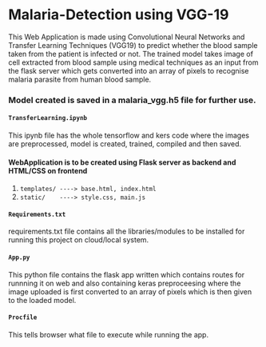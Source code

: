 # Malaria-Detection using VGG-19

This Web Application is made using Convolutional Neural Networks and Transfer Learning Techniques (VGG19) to predict whether the blood sample taken from the patient is infected or not. The trained model takes image of cell extracted from blood sample using medical techniques as an input from the flask server which gets converted into an array of pixels to recognise malaria parasite from human blood sample.

### Model created is saved in a malaria_vgg.h5 file for further use.

#### ``` TransferLearning.ipynb ```
This ipynb file has the whole tensorflow and kers code where the images are preprocessed, model is created, trained, compiled and then saved.

#### WebApplication is to be created using Flask server as backend and HTML/CSS on frontend
1. ```templates/ ----> base.html, index.html```
2. ```static/    ----> style.css, main.js```

#### ``` Requirements.txt ```
requirements.txt file contains all the libraries/modules to be installed for running this project on cloud/local system.

#### ``` App.py ```
This python file contains the flask app written which contains routes for runnning it on web and also containing keras preproceesing where the image uploaded is first converted to an array of pixels which is then given to the loaded model.

#### ``` Procfile ```
This tells browser what file to execute while running the app.
